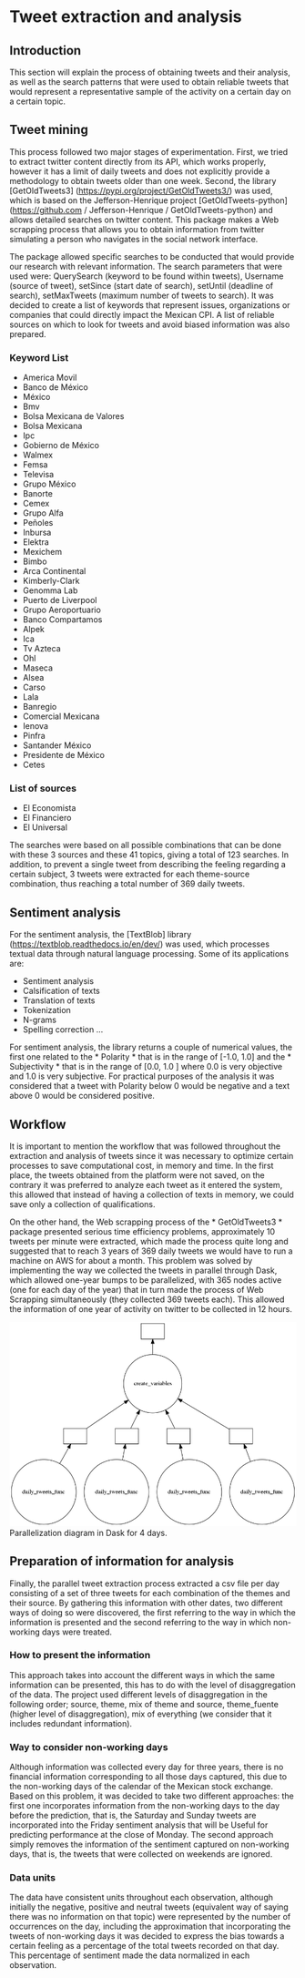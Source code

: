 # Tweet extraction and analysis

## Introduction

This section will explain the process of obtaining tweets and their analysis, as well as the search patterns that were used to obtain reliable tweets that would represent a representative sample of the activity on a certain day on a certain topic.

## Tweet mining

This process followed two major stages of experimentation. First, we tried to extract twitter content directly from its API, which works properly, however it has a limit of daily tweets and does not explicitly provide a methodology to obtain tweets older than one week. Second, the library [GetOldTweets3] (https://pypi.org/project/GetOldTweets3/) was used, which is based on the Jefferson-Henrique project [GetOldTweets-python] (https://github.com / Jefferson-Henrique / GetOldTweets-python) and allows detailed searches on twitter content. This package makes a Web scrapping process that allows you to obtain information from twitter simulating a person who navigates in the social network interface.

The package allowed specific searches to be conducted that would provide our research with relevant information. The search parameters that were used were: QuerySearch (keyword to be found within tweets), Username (source of tweet), setSince (start date of search), setUntil (deadline of search), setMaxTweets (maximum number of tweets to search). It was decided to create a list of keywords that represent issues, organizations or companies that could directly impact the Mexican CPI. A list of reliable sources on which to look for tweets and avoid biased information was also prepared.

### Keyword List

* America Movil
* Banco de México
* México
* Bmv
* Bolsa Mexicana de Valores
* Bolsa Mexicana
* Ipc
* Gobierno de México
* Walmex
* Femsa
* Televisa
* Grupo México
* Banorte
* Cemex
* Grupo Alfa
* Peñoles
* Inbursa
* Elektra
* Mexichem
* Bimbo
* Arca Continental
* Kimberly-Clark
* Genomma Lab
* Puerto de Liverpool
* Grupo Aeroportuario
* Banco Compartamos 
* Alpek
* Ica
* Tv Azteca
* Ohl
* Maseca
* Alsea
* Carso
* Lala
* Banregio
* Comercial Mexicana
* Ienova
* Pinfra
* Santander México
* Presidente de México
* Cetes

### List of sources

* El Economista
* El Financiero
* El Universal

The searches were based on all possible combinations that can be done with these 3 sources and these 41 topics, giving a total of 123 searches. In addition, to prevent a single tweet from describing the feeling regarding a certain subject, 3 tweets were extracted for each theme-source combination, thus reaching a total number of 369 daily tweets.

## Sentiment analysis

For the sentiment analysis, the [TextBlob] library (https://textblob.readthedocs.io/en/dev/) was used, which processes textual data through natural language processing. Some of its applications are:

* Sentiment analysis
* Calsification of texts
* Translation of texts
* Tokenization
* N-grams
* Spelling correction ...

For sentiment analysis, the library returns a couple of numerical values, the first one related to the * Polarity * that is in the range of [-1.0, 1.0] and the * Subjectivity * that is in the range of [0.0, 1.0 ] where 0.0 is very objective and 1.0 is very subjective. For practical purposes of the analysis it was considered that a tweet with Polarity below 0 would be negative and a text above 0 would be considered positive.

## Workflow

It is important to mention the workflow that was followed throughout the extraction and analysis of tweets since it was necessary to optimize certain processes to save computational cost, in memory and time. In the first place, the tweets obtained from the platform were not saved, on the contrary it was preferred to analyze each tweet as it entered the system, this allowed that instead of having a collection of texts in memory, we could save only a collection of qualifications.

On the other hand, the Web scrapping process of the * GetOldTweets3 * package presented serious time efficiency problems, approximately 10 tweets per minute were extracted, which made the process quite long and suggested that to reach 3 years of 369 daily tweets we would have to run a machine on AWS for about a month. This problem was solved by implementing the way we collected the tweets in parallel through Dask, which allowed one-year bumps to be parallelized, with 365 nodes active (one for each day of the year) that in turn made the process of Web Scrapping simultaneously (they collected 369 tweets each). This allowed the information of one year of activity on twitter to be collected in 12 hours.

![Dask Parallel Tweet Download]( twitter/scripts/dask_vis.png)
Parallelization diagram in Dask for 4 days.

## Preparation of information for analysis

Finally, the parallel tweet extraction process extracted a csv file per day consisting of a set of three tweets for each combination of the themes and their source. By gathering this information with other dates, two different ways of doing so were discovered, the first referring to the way in which the information is presented and the second referring to the way in which non-working days were treated.

### How to present the information

This approach takes into account the different ways in which the same information can be presented, this has to do with the level of disaggregation of the data. The project used different levels of disaggregation in the following order; source, theme, mix of theme and source, theme_fuente (higher level of disaggregation), mix of everything (we consider that it includes redundant information).
 
### Way to consider non-working days

Although information was collected every day for three years, there is no financial information corresponding to all those days captured, this due to the non-working days of the calendar of the Mexican stock exchange. Based on this problem, it was decided to take two different approaches: the first one incorporates information from the non-working days to the day before the prediction, that is, the Saturday and Sunday tweets are incorporated into the Friday sentiment analysis that will be Useful for predicting performance at the close of Monday. The second approach simply removes the information of the sentiment captured on non-working days, that is, the tweets that were collected on weekends are ignored.

### Data units

The data have consistent units throughout each observation, although initially the negative, positive and neutral tweets (equivalent way of saying there was no information on that topic) were represented by the number of occurrences on the day, including the approximation that incorporating the tweets of non-working days it was decided to express the bias towards a certain feeling as a percentage of the total tweets recorded on that day. This percentage of sentiment made the data normalized in each observation.

